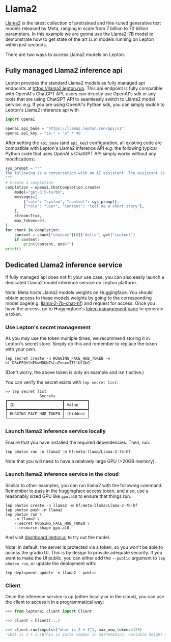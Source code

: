 # Llama2

[Llama2](https://ai.meta.com/llama/) is the latest collection of pretrained and fine-tuned generative text models released by Meta, ranging in scale from 7 billion to 70 billion parameters. In this example we are gonna use the Llama2-7B model to demonstrate how to get state of the art LLm models running on Lepton within just seconds.

There are two ways to access Llama2 models on Lepton:

## Fully managed Llama2 inference api

Lepton provides the standard Llama2 models as fully managed api endpoints at https://llama2.lepton.run. This api endpoint is fully compatible with OpenAI's ChatGPT API, users can directly use OpenAI's sdk or any tools that are using ChatGPT API to seamlessly switch to Llama2 model service. e.g. If you are using OpenAI's Python sdk, you can simply switch to Lepton's Llama2 inference api with

```python
import openai

openai.api_base = "https://llama2.lepton.run/api/v1"
openai.api_key = "sk-" + "a" * 48
```

After setting the `api_base` (and `api_key`) configuration, all existing code are compatible with Lepton's Llama2 inference API e.g. the following typical Python code that uses OpenAI's ChatGPT API simply works without any modifications:

```python
sys_prompt = """
The following is a conversation with an AI assistant. The assistant is helpful, creative, clever, and very friendly.
"""
# Create a completion
completion = openai.ChatCompletion.create(
    model="gpt-3.5-turbo",
    messages=[
        {"role": "system", "content": sys_prompt},
        {"role": "user", "content": "tell me a short story"},
    ],
    stream=True,
    max_tokens=64,
)
for chunk in completion:
    content = chunk["choices"][0]["delta"].get("content")
    if content:
        print(content, end="")
print()
```

## Dedicated Llama2 inference service

If fully managed api does not fit your use case, you can also easily launch a dedicated Llama2 model inference service on Lepton platform.

Note:
Meta hosts Llama2 models weights on Huggingface. You should obtain access to these models weights by going to the corresponding model page(e.g. [llama-2-7b-chat-hf](https://huggingface.co/meta-llama/Llama-2-7b-chat-hf)) and request for access. Once you have the access, go to Huggingface's [token management page](https://huggingface.co/settings/tokens) to generate a token.

### Use Lepton's secret management

As you may use the token multiple times, we recommend storing it in Lepton's secret store. Simply do this and remember to replace the token with your own.
```shell
lep secret create -n HUGGING_FACE_HUB_TOKEN -v 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
```
(Don't worry, the above token is only an example and isn't active.)

You can verify the secret exists with `lep secret list`:
```shell
>> lep secret list
               Secrets               
┏━━━━━━━━━━━━━━━━━━━━━━━━┳━━━━━━━━━━┓
┃ ID                     ┃ Value    ┃
┡━━━━━━━━━━━━━━━━━━━━━━━━╇━━━━━━━━━━┩
│ HUGGING_FACE_HUB_TOKEN │ (hidden) │
└────────────────────────┴──────────┘
```

### Launch llama2 inference service locally

Ensure that you have installed the required dependencies. Then, run:
```shell
lep photon run -n llama2 -m hf:meta-llama/Llama-2-7b-hf
```
Note that you will need to have a relatively large GPU (>20GB memory).

### Launch llama2 inference service in the cloud

Similar to other examples, you can run llama2 with the following command. Remember to pass in the huggingface access token, and also, use a reasonably sized GPU like `gpu.a10` to ensure that things run.

```shell
lep photon create -n llama2 -m hf:meta-llama/Llama-2-7b-hf
lep photon push -n llama2
lep photon run \
    -n llama2 \
    --secret HUGGING_FACE_HUB_TOKEN \
    --resource-shape gpu.a10
```

And visit [dashboard.lepton.ai](https://dashboard.lepton.ai/) to try out the model.

Note: in default, the server is protected via a token, so you won't be able to access the gradio UI. This is by design to provide adequate security. If you want to make the UI public, you can either add the `--public` argument to `lep photon run`, or update the deployment with:

```shell
lep deployment update -n llama2 --public
```

### Client

Once the inference service is up (either locally or in the cloud), you can use the client to access it in a programmatical way:

```python
>>> from leptonai.client import Client

>>> client = Client(...)

>>> client.run(inputs=["what is 2 + 3"], max_new_tokens=128)
"what is 2 + 3.\nThis is quite common in mathematics: variable height means variable growth and variable foot (puz- ulating, pus, pulsating), variable width for a three dimensional thing. Variable has an incorrect connotation for us. It would be better to say that the statistic is unsatisfactory in all conditions.\nBut...since he _says_ he's a 90th percentile man, and since the classification is as it is, and since those who classify him for that percentile have based it on other empirical evidence, you still have either an error in the percentile, or"
```
